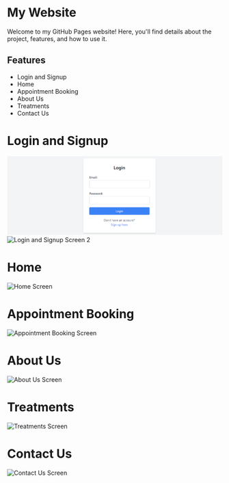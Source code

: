 # My Website

Welcome to my GitHub Pages website! Here, you'll find details about the project, features, and how to use it.

## Features
- Login and Signup
- Home
- Appointment Booking
- About Us
- Treatments
- Contact Us

# Login and Signup
![Login and Signup Screen](images/login.png)
![Login and Signup Screen 2](images/Screenshot%2024-10-14%20213142.png)

# Home
![Home Screen](images/Screenshot%2024-10-14%20230406.png)

# Appointment Booking
![Appointment Booking Screen](images/Screenshot%2024-10-14%20230452.png)

# About Us
![About Us Screen](images/Screenshot%2024-10-14%20230553.png)

# Treatments
![Treatments Screen](images/Screenshot%2024-10-14%20230606.png)

# Contact Us
![Contact Us Screen](images/Screenshot%2024-10-14%20230615.png)
